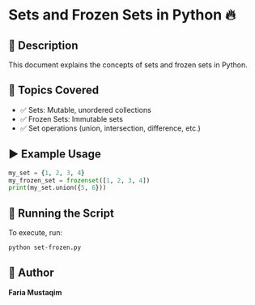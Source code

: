 # Sets and Frozen Sets in Python 🔥

## 📌 Description
This document explains the concepts of sets and frozen sets in Python.

## 🔹 Topics Covered
- ✅ Sets: Mutable, unordered collections
- ✅ Frozen Sets: Immutable sets
- ✅ Set operations (union, intersection, difference, etc.)

## ▶️ Example Usage
```python
my_set = {1, 2, 3, 4}
my_frozen_set = frozenset([1, 2, 3, 4])
print(my_set.union({5, 6}))
```

## 📜 Running the Script
To execute, run:
```bash
python set-frozen.py
```

## 📝 Author
**Faria Mustaqim**

